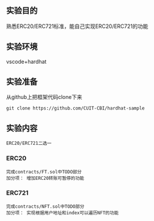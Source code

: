 ## 实验目的
熟悉ERC20/ERC721标准，能自己实现ERC20/ERC721的功能

## 实验环境
vscode+hardhat

## 实验准备

从github上把框架代码clone下来

    git clone https://github.com/CUIT-CBI/hardhat-sample


## 实验内容
    ERC20/ERC721二选一

### ERC20
    完成contracts/FT.sol中TODO部分
    加分项： 增加ERC20转账可暂停的功能

### ERC721
    完成contracts/NFT.sol中TODO部分
    加分项： 实现根据用户地址和index可以遍历NFT的功能